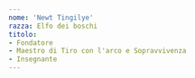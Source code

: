 ```yaml
---
nome: 'Newt Tingilye'
razza: Elfo dei boschi
titolo:
- Fondatore
- Maestro di Tiro con l'arco e Sopravvivenza
- Insegnante
---
```

